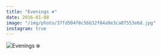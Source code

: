 ```yaml
---
title: "Evenings ❄️"
date: 2016-01-08
image: "/img/photo/37fd504f8c56b32f84a9e3ca07553e6d.jpg"
instagram: true
---
```


![Evenings ❄️](/img/photo/37fd504f8c56b32f84a9e3ca07553e6d.jpg)
